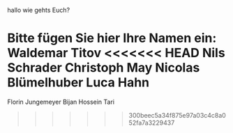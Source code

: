 hallo wie gehts Euch?

Bitte fügen Sie hier Ihre Namen ein:
Waldemar Titov
<<<<<<< HEAD
Nils Schrader
Christoph May
Nicolas Blümelhuber
Luca Hahn
=======
Florin Jungemeyer
Bijan Hossein Tari
>>>>>>> 300beec5a34f875e97a03c4c8a052fa7a3229437
